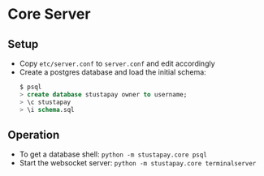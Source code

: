 # Core Server

## Setup
- Copy `etc/server.conf` to `server.conf` and edit accordingly
- Create a postgres database and load the initial schema:
  ```sql
  $ psql
  > create database stustapay owner to username;
  > \c stustapay
  > \i schema.sql
  ```

## Operation

- To get a database shell: `python -m stustapay.core psql`
- Start the websocket server: `python -m stustapay.core terminalserver`
